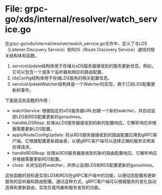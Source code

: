 # File: grpc-go/xds/internal/resolver/watch_service.go

在grpc-go/xds/internal/resolver/watch_service.go文件中，定义了与LDS（Listener Discovery Service）和RDS（Route Discovery Service）通信的相关结构体和函数。

1. serviceUpdate结构体用于存储从xDS服务器接收到的服务更新信息。例如，它可以包含一个或多个监听器和相应的路由配置。
2. ldsConfig结构体用于存储LDS服务的相关配置信息。
3. serviceUpdateWatcher结构体是一个Watcher的实现，用于订阅LDS配置更新的事件。

下面是这些函数的作用：

- watchService: 根据指定的xDS服务器URL创建一个新的watcher，并启动监控LDS和RDS配置更新的goroutines。
- handleLDSResp: 处理从LDS服务器接收到的新的配置响应。它解析响应并根据需要更新LDS配置。
- applyRouteConfigUpdate: 将从RDS服务器接收到的路由配置应用到gRPC客户端。它根据配置更新路由表，以便gRPC客户端可以选择正确的服务实例来处理请求。
- handleRDSResp: 处理从RDS服务器接收到的新的路由配置响应。它解析响应并根据需要更新RDS配置。
- close: 关闭当前的watcher，并停止监控LDS和RDS配置更新的goroutines。

这些函数的目标是实现LDS和RDS在gRPC客户端中的功能，以便动态配置和更新服务的监听器和路由配置。通过这种方式，gRPC客户端可以根据服务的变化自动选择和更新路由，实现负载均衡和服务发现的功能。

